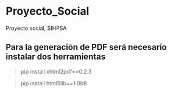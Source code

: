 # Proyecto_Social
Proyecto social, SIHPSA

## Para la generación de PDF será necesario instalar dos herramientas

> pip install xhtml2pdf==0.2.3

> pip install html5lib==1.0b8
